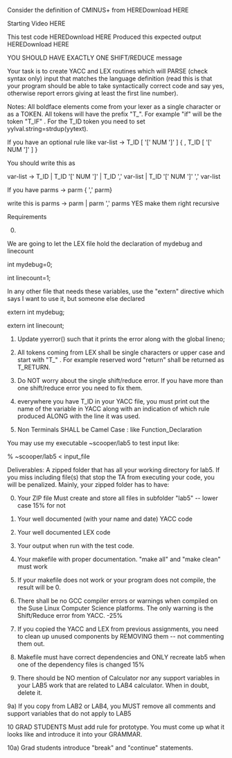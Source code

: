Consider the definition of CMINUS+  from HEREDownload HERE

Starting Video HERE

This test code HEREDownload HERE
Produced this expected output HEREDownload HERE

 

YOU SHOULD HAVE EXACTLY ONE SHIFT/REDUCE message

Your task is to create YACC and LEX routines which will PARSE (check syntax only) input that matches the language definition (read this is that your program should be able to take syntactically  correct code and say yes, otherwise report errors giving at least the first line number). 

Notes:
All boldface elements come from your lexer as a single character or as a TOKEN. All tokens will have the prefix "T_".  For example "if" will be the token "T_IF" .   For the T_ID token you need to set yylval.string=strdup(yytext).

 

If you have an optional rule like   var-list -> T_ID [ '[' NUM ']' ] { , T_ID [ '[' NUM ']' ] }

 

You should write this as

var-list ->   T_ID
            |    T_ID '[' NUM ']'
            |    T_ID ',' var-list
            |    T_ID '[' NUM ']' ',' var-list

 

If you have  parms -> parm { ',' parm}

write this is    parms -> parm | parm ',' parms     YES make them right recursive

 

 

 

 

 

Requirements

0) 

We are going to let the LEX file hold the declaration of mydebug and linecount

int mydebug=0;

int linecount=1;

 

In any other file that needs these variables, use the "extern" directive which says I want to use it, but someone else declared

extern int mydebug;

extern int linecount;

1)  Update yyerror() such that it prints the error along with the global lineno;

2)  All tokens coming from LEX shall be single characters or upper case and start with "T_" .  For example reserved word "return" shall be returned as T_RETURN.

3)  Do NOT worry about the single shift/reduce error.  If you have more than one shift/reduce error you need to fix them.

4)  everywhere you have T_ID in your YACC file, you must print out the name of the variable in YACC  along with an indication of which rule produced ALONG with the line it was used.

5)  Non Terminals SHALL be Camel Case :   like Function_Declaration


 

You may use my executable ~scooper/lab5   to test input like:


%   ~scooper/lab5 < input_file

 

 

 

 

 

 

 

 

Deliverables: A zipped folder that has all your working directory for lab5. If you miss including file(s) that stop the TA from executing your code, you will be penalized. Mainly, your zipped folder has to have:

0) Your ZIP file Must create and store all files in subfolder "lab5"   -- lower case  15% for not

1) Your well documented (with your name and date) YACC code

2) Your well documented LEX code

3)  Your output when run with the test code.

4) Your makefile with proper documentation.  "make all" and "make clean" must work

5)  If your makefile does not work or your program does not compile, the result will be 0.

6)  There shall be no GCC compiler errors or warnings when compiled on the Suse Linux Computer Science platforms.  The only warning is the Shift/Reduce error from YACC. -25%

7)  If you copied the YACC and LEX from previous assignments, you need to clean up unused components by REMOVING them -- not commenting them out.

 

8)  Makefile must have correct dependencies and ONLY recreate lab5 when one of the dependency files is changed 15%

 

9)  There should be NO mention of Calculator nor any support variables in your LAB5 work that are related to LAB4 calculator.   When in doubt, delete it.

9a)  If you copy from LAB2 or LAB4, you MUST remove all comments and support variables that do not apply to LAB5

 

10 GRAD STUDENTS Must add rule for prototype.   You must come up what it looks like and introduce it into your GRAMMAR.

10a)  Grad students introduce "break" and "continue" statements.